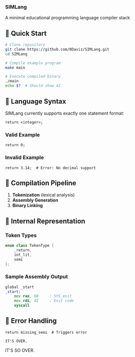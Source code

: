 ### SIMLang

A minimal educational programming language compiler stack

## 🚀 Quick Start

```bash
# Clone repository
git clone https://github.com/0Daviz/SIMLang.git
cd SIMLang

# Compile example program
make main

# Execute compiled binary
./main
echo $?  # Should show 42
```

## 📖 Language Syntax

SIMLang currently supports exactly one statement format:

```sim
return <integer>;
```

### Valid Example
```sim
return 0;
```

### Invalid Example
```sim
return 3.14;  # Error: No decimal support
```

## 🔧 Compilation Pipeline

1. **Tokenization** (lexical analysis)
2. **Assembly Generation**
3. **Binary Linking**

## 🧠 Internal Representation

### Token Types
```cpp
enum class TokenType {
    _return,
    int_lit,
    semi
};
```

### Sample Assembly Output
```asm
global _start
_start:
    mov rax, 60     ; SYS_exit
    mov rdi, 42     ; Exit code
    syscall
```

## 🚨 Error Handling

```sim
return missing_semi  # Triggers error
```

```text
IT'S OVER.
```


IT'S SO OVER.
